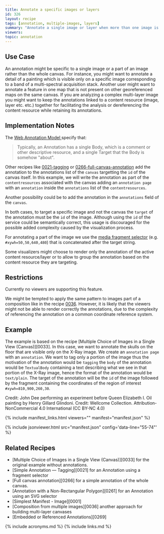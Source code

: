 ```yaml
---
title: Annotate a specific images or layers
id: 326
layout: recipe
tags: [annotation, multiple-images, layers]
summary: "Annotate a single image or layer when more than one image is present on the canvas."
viewers:
topic: annotation
---
```


## Use Case
An annotation might be specific to a single image or a part of an image rather than
the whole canvas. For instance, you might want to annotate a detail of a painting
which is visible only on a specific image corresponding to a band of a multi-spectral
acquisition stack. 
Another user might want to annotate a feature in one map that is not present on other georeferenced maps on the same canvas. If you are analyzing a complex multi-layer image you might want to keep the annotations linked to a content resource (image, layer etc. etc.) together for facilitating the analysis or dereferencing the content resource while retaining its annotations.

## Implementation Notes
The [Web Annotation Model ](https://www.w3.org/TR/annotation-model/#introduction)
specify that:

> Typically, an Annotation has a single Body, which is a comment or other descriptive resource, and a single Target that the Body is somehow "about".

Other recipes like [0021-tagging](https://iiif.io/api/cookbook/recipe/0021-tagging/) or [0266-full-canvas-annotation](https://iiif.io/api/cookbook/recipe/0266-full-canvas-annotation/) add the annotation to the annotations list of the `canvas` targetting the `id` of the canvas itself. 
In this example, we will write the annotation as part of the `contentresources` associated with the canvas adding an `annotation page` with an `annotation` inside the `annotations` list of the 
`contentresources`. 

Another possibility could be to add the annotation in the `annotations` field of the `canvas`.

In both cases, to target a specific image and not the canvas the `target` of the annotation must be the `id` of the image. Although using the `id` of the service could be semantically correct, this usage is discouraged for the possible added complexity caused by the visualization process.

For annotating a part of the image we use the [media fragment selector](https://www.w3.org/TR/annotation-model/#fragment-selector) (e.g. `#xywh=50,50,640,480`) that is concatenated after the target string.

Some visualizers might choose to render only the annotation of the active content resource/layer or to allow to group the annotation based on the content resource they are targeting. 

## Restrictions
Currently no viewers are supporting this feature.

We might be tempted to apply the same pattern to images part of a composition like in the recipe [0036](https://iiif.io/api/cookbook/recipe/0036-composition-from-multiple-images/). However, it is likely that the viewers might not be able to render correctly the annotations, due to the complexity of referencing the annotation on a common coordinate reference system.   

## Example
The example is based on the recipe [Multiple Choice of Images in a Single View (Canvas)][0033]. In this case, we want to annotate the skulls on the floor that are visible only on the X-Ray image. We create an `annotation page` with an `annotation`. We want to tag only a portion of the image thus the motivation of the annotation would be `tagging` the `body` of the annotation would be `TextualBody` containing a text describing what we see in that portion of the X-Ray image, hence the format of the annotation would be `text/plain`. The target of the annotation will be the `id` of the image followed by the fragment containing the coordinates of the region of interest `#xywh=810,900,260,30`.

Credit: John Dee performing an experiment before Queen Elizabeth I. Oil painting by Henry Gillard Glindoni. Credit: Wellcome Collection. Attribution-NonCommercial 4.0 International (CC BY-NC 4.0)

{% include manifest_links.html viewers="" manifest="manifest.json" %}

{% include jsonviewer.html src="manifest.json" config='data-line="55-74"' %}

## Related Recipes

* [Multiple Choice of Images in a Single View (Canvas)][0033] for the original example without annotations.
* [Simple Annotation — Tagging][0021] for an Annotation using a fragment selector
* [Full canvas annotation][0266] for a simple annotation of the whole canvas.
* [Annotation with a Non-Rectangular Polygon][0261] for an Annotation using an SVG selector
* [Simplest Manifest - Image][0001]
* [Composition from multiple images][0036] another approach for building multi-layer canvases 
* [Embedded or Referenced Annotations][0269]

{% include acronyms.md %}
{% include links.md %}

